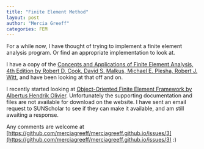 ```yaml
---
title: "Finite Element Method"
layout: post
author: "Mercia Greeff"
categories: FEM
---
```


For a while now, I have thought of trying to implement a finite element analysis program.  Or find an appropriate implementation to look at.

I have a copy of the [Concepts and Applications of Finite Element Analysis, 4th Edition by Robert D. Cook, David S. Malkus, Michael E. Plesha, Robert J. Witt](https://www.wiley.com/en-us/Concepts+and+Applications+of+Finite+Element+Analysis%2C+4th+Edition-p-9780471356059), and have been looking at that off and on. 

I recently started looking at [Object-Oriented Finite Element Framework by Albertus Hendrik Olivier](https://scholar.sun.ac.za/handle/10019.1/52971).  Unfortunately the supporting documentation and files are not available for download on the website.  I have sent an email request to SUNScholar to see if they can make it available, and am still awaiting a response.

Any comments are welcome at [https://github.com/merciagreeff/merciagreeff.github.io/issues/3](https://github.com/merciagreeff/merciagreeff.github.io/issues/3) :)
